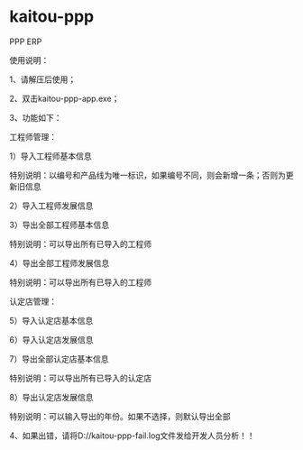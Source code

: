 # kaitou-ppp
PPP ERP

使用说明：

1、请解压后使用；

2、双击kaitou-ppp-app.exe；

3、功能如下：

工程师管理：

1）导入工程师基本信息

特别说明：以编号和产品线为唯一标识，如果编号不同，则会新增一条；否则为更新旧信息

2）导入工程师发展信息

3）导出全部工程师基本信息

特别说明：可以导出所有已导入的工程师

4）导出全部工程师发展信息

特别说明：可以导出所有已导入的工程师

认定店管理：

5）导入认定店基本信息

6）导入认定店发展信息

7）导出全部认定店基本信息

特别说明：可以导出所有已导入的认定店

8）导出认定店发展信息

特别说明：可以输入导出的年份。如果不选择，则默认导出全部

4、如果出错，请将D://kaitou-ppp-fail.log文件发给开发人员分析！！
